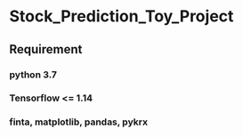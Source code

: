 # Stock_Prediction_Toy_Project

## Requirement

### python 3.7
### Tensorflow <= 1.14
### finta, matplotlib, pandas, pykrx

